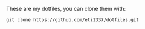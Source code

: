 These are my dotfiles, you can clone them with:

    git clone https://github.com/eti1337/dotfiles.git
